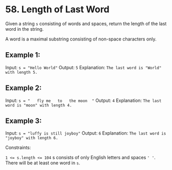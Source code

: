 # 58. Length of Last Word

Given a string ```s``` consisting of words and spaces, return the length of the last word in the string.

A word is a maximal substring consisting of non-space characters only.

 

## Example 1:
Input: ```s = "Hello World"```
Output: ```5```
Explanation: ```The last word is "World" with length 5.```

## Example 2:
Input: ```s = "   fly me   to   the moon  "```
Output: ```4```
Explanation: ```The last word is "moon" with length 4.```

## Example 3:
Input: ```s = "luffy is still joyboy"```
Output: ```6```
Explanation: ```The last word is "joyboy" with length 6.```
 

Constraints:

```1 <= s.length <= 104```
s consists of only English letters and spaces ```' '```.
There will be at least one word in ```s```.